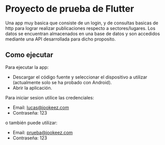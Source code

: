# Proyecto de prueba de Flutter

Una app muy basica que consiste de un login, y de consultas basicas de http para lograr realizar publicaciones respecto a sectores/lugares.
Los datos se encuentran almacenados en una base de datos y son accedidos mediante una API desarrollada para dicho proposito.

## Como ejecutar
Para ejecutar la app:

- Descargar el código fuente y seleccionar el dispositivo a utilizar (actualmente solo se ha probado con Android).
- Abrir la aplicación.

Para iniciar sesion utilice las credenciales:
- Email: lucas@jookeez.com
- Contraseña: 123

o también puede utilizar:
- Email: prueba@jookeez.com
- Contraseña: 123
